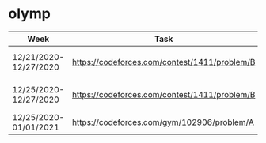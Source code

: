 # olymp

| Week                  | Task                                          | Path                 | Status |
| --------------------- | --------------------------------------------- | -------------------- | ------ |
| 12/21/2020-12/27/2020 | https://codeforces.com/contest/1411/problem/B | 01-codeforces-1411-B | Active |
| 12/25/2020-12/27/2020 | https://codeforces.com/contest/1411/problem/B | 01-codeforces-1411-B |  Done  |
| 12/25/2020-01/01/2021 |  https://codeforces.com/gym/102906/problem/A  |     01-CPB-Olymp     | Active |